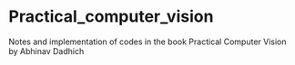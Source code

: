 # Practical_computer_vision
Notes and implementation of codes in the book Practical Computer Vision by Abhinav Dadhich
